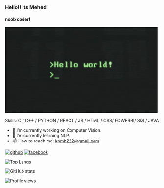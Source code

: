 ### Hello!! Its Mehedi
#### noob coder!
![noob coder!](https://github.com/MeheD1i/MeheD1i/blob/main/hello-world.gif)


Skills: C / C++ / PYTHON / REACT / JS / HTML / CSS/ POWERBI/ SQL/ JAVA

- 🔭 I’m currently working on Computer Vision. 
- 🌱 I’m currently learning NLP. 
- 📫 How to reach me: kpmh222@gmail.com 


[<img src='https://cdn.jsdelivr.net/npm/simple-icons@3.0.1/icons/github.svg' alt='github' height='40'>](https://github.com/MeheD1i)  [<img src='https://cdn.jsdelivr.net/npm/simple-icons@3.0.1/icons/facebook.svg' alt='facebook' height='40'>](https://www.facebook.com/www.facebook.com/exequiel.mehedi)  

[![Top Langs](https://github-readme-stats.vercel.app/api/top-langs/?username=MeheD1i)](https://github.com/anuraghazra/github-readme-stats)

![GitHub stats](https://github-readme-stats.vercel.app/api?username=MeheD1i&show_icons=true)  

![Profile views](https://gpvc.arturio.dev/MeheD1i)  

